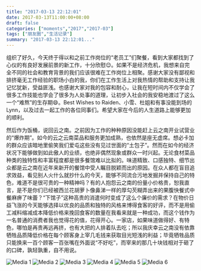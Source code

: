 ```yaml
---
title: "2017-03-13 22:12:01"
date: 2017-03-13T11:00:00+08:00
draft: false
categories: ["moments","2017","2017-03"]
tags: ["朋友圈","生活记录"]
summary: "2017-03-13 22:12:01..."
---
```


组织了好久，今天终于得以和之前工作岗位的“老员工”们聚餐，看到大家都找到了心仪的有良好发展前景的新工作，十分欣慰😌。如果不是经济危机，我想来自完全不同的社会和教育背景的我们应该很难在工作岗位上相聚。感谢大家没有鄙视和排挤毫无工作经验的职场小白的我，你们在工作生活上对我热情的帮助和支持让我记忆犹新，受益匪浅。也感谢大家对我的包容和耐心，让我在短时间内不仅学会了很多工作技能也学会了很多为人处事的道理，让初步入社会的我安稳地渡过了这么一个“难熬”的生存期😄。Best Wishes to Raiden、小雪、杜姐和有事没能到场的Lynn，以及过去一起工作的各位同事们。希望大家在今后的人生道路上能够更加的顺利。

然后作为饭桶，说回云之南。之前因为工作的种种原因没能赶上云之南开业试营业的“爆炸期”。如今的云之云南菜品和服务更加成熟，也依然是座无虚席。想必卡加的群众应该暗地里偷笑我们爱屯这些没有见过世面的“土包子”。然而在如今的经济状况下能够做到如此傲人的业绩，也绝非偶然现象或群众一时兴起。无论食材菜品种类的独特性和丰富程度都是很多餐馆难以比拟的。味道精致、口感独特、细节出众都是云之南在近年来新开的餐馆中受人瞩目脱颖而出的原因。在众人都在盲目追求效益，看见别人火什么就抄什么的今天，能够不同流合污地发掘并保持自己的特色，难道不是很可贵的一种精神吗？有的人抱怨云之南的份量小价格贵，恕我直言，是不是你们已经被西兰花胡萝卜像鼻涕一样的厚勾芡糊弄出来的果腹快餐式中餐麻痹了味蕾？“下馆子”这种高贵的消遣何时变成了这么个廉价的需求？在物价日益飞涨的今天能够选择以优良的品质和独特的风格来博得食客的好评，而不是用偷工减料缩减成本降低价格来挽回食客的数量在我看来就是一种成功，而这个钱作为一名普通的消费者我也觉得花的值，花得开心。一家店，如果味道做得好、有特色，哪怕是再贵再远再挤，也有大把的人排着队去吃；所以我庆幸云之南没有依靠牺牲品质降低价格在每个顾客身上宰几毛钱来获取目光短浅的利益；毕竟牺牲品质只能换来一百个顾客一百张嘴在外面说“不好吃”，而宰来的那几十块钱相对于砸了的口碑，孰轻孰重，自不用说。

![Media 1](/Moments/photos/2017-03-13/201703132212010.jpg)
![Media 2](/Moments/photos/2017-03-13/201703132212011.jpg)
![Media 3](/Moments/photos/2017-03-13/201703132212012.jpg)
![Media 4](/Moments/photos/2017-03-13/201703132212013.jpg)
![Media 5](/Moments/photos/2017-03-13/201703132212014.jpg)
![Media 6](/Moments/photos/2017-03-13/201703132212015.jpg)

